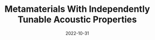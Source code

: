 ---
title: "Metamaterials With Independently Tunable Acoustic Properties"
collection: talks
type: "International Mechanical Engineering Congress and Exposition, ASME"
permalink: /talks/T7_IMECE_2022
venue: "Columbus Convention Center"
date: 2022-10-31 #"October 31 - November 3, 2022"
location: "Columbus, Ohio, US"
---